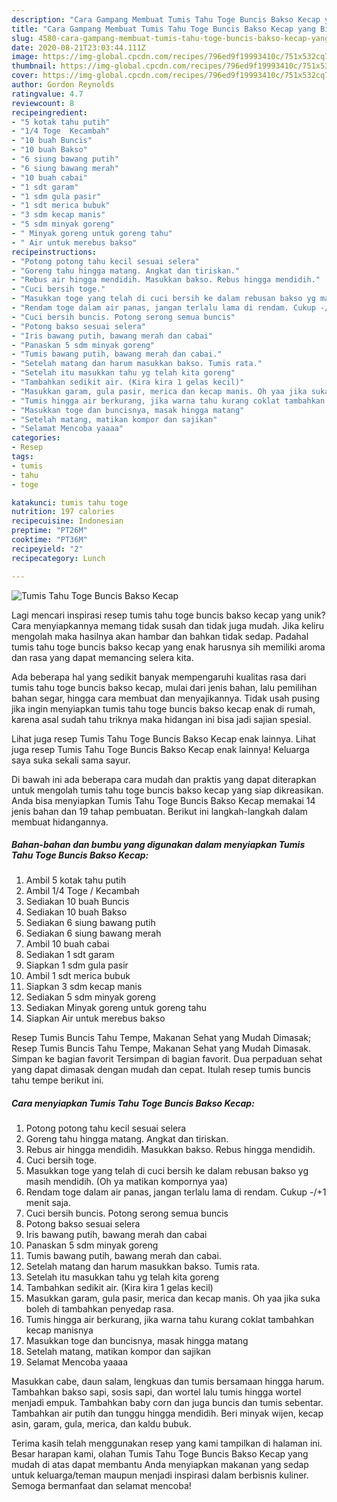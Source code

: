 ```yaml
---
description: "Cara Gampang Membuat Tumis Tahu Toge Buncis Bakso Kecap yang Bisa Manjain Lidah"
title: "Cara Gampang Membuat Tumis Tahu Toge Buncis Bakso Kecap yang Bisa Manjain Lidah"
slug: 4580-cara-gampang-membuat-tumis-tahu-toge-buncis-bakso-kecap-yang-bisa-manjain-lidah
date: 2020-08-21T23:03:44.111Z
image: https://img-global.cpcdn.com/recipes/796ed9f19993410c/751x532cq70/tumis-tahu-toge-buncis-bakso-kecap-foto-resep-utama.jpg
thumbnail: https://img-global.cpcdn.com/recipes/796ed9f19993410c/751x532cq70/tumis-tahu-toge-buncis-bakso-kecap-foto-resep-utama.jpg
cover: https://img-global.cpcdn.com/recipes/796ed9f19993410c/751x532cq70/tumis-tahu-toge-buncis-bakso-kecap-foto-resep-utama.jpg
author: Gordon Reynolds
ratingvalue: 4.7
reviewcount: 8
recipeingredient:
- "5 kotak tahu putih"
- "1/4 Toge  Kecambah"
- "10 buah Buncis"
- "10 buah Bakso"
- "6 siung bawang putih"
- "6 siung bawang merah"
- "10 buah cabai"
- "1 sdt garam"
- "1 sdm gula pasir"
- "1 sdt merica bubuk"
- "3 sdm kecap manis"
- "5 sdm minyak goreng"
- " Minyak goreng untuk goreng tahu"
- " Air untuk merebus bakso"
recipeinstructions:
- "Potong potong tahu kecil sesuai selera"
- "Goreng tahu hingga matang. Angkat dan tiriskan."
- "Rebus air hingga mendidih. Masukkan bakso. Rebus hingga mendidih."
- "Cuci bersih toge."
- "Masukkan toge yang telah di cuci bersih ke dalam rebusan bakso yg masih mendidih. (Oh ya matikan kompornya yaa)"
- "Rendam toge dalam air panas, jangan terlalu lama di rendam. Cukup -/+1 menit saja."
- "Cuci bersih buncis. Potong serong semua buncis"
- "Potong bakso sesuai selera"
- "Iris bawang putih, bawang merah dan cabai"
- "Panaskan 5 sdm minyak goreng"
- "Tumis bawang putih, bawang merah dan cabai."
- "Setelah matang dan harum masukkan bakso. Tumis rata."
- "Setelah itu masukkan tahu yg telah kita goreng"
- "Tambahkan sedikit air. (Kira kira 1 gelas kecil)"
- "Masukkan garam, gula pasir, merica dan kecap manis. Oh yaa jika suka boleh di tambahkan penyedap rasa."
- "Tumis hingga air berkurang, jika warna tahu kurang coklat tambahkan kecap manisnya"
- "Masukkan toge dan buncisnya, masak hingga matang"
- "Setelah matang, matikan kompor dan sajikan"
- "Selamat Mencoba yaaaa"
categories:
- Resep
tags:
- tumis
- tahu
- toge

katakunci: tumis tahu toge 
nutrition: 197 calories
recipecuisine: Indonesian
preptime: "PT26M"
cooktime: "PT36M"
recipeyield: "2"
recipecategory: Lunch

---
```



![Tumis Tahu Toge Buncis Bakso Kecap](https://img-global.cpcdn.com/recipes/796ed9f19993410c/751x532cq70/tumis-tahu-toge-buncis-bakso-kecap-foto-resep-utama.jpg)

Lagi mencari inspirasi resep tumis tahu toge buncis bakso kecap yang unik? Cara menyiapkannya memang tidak susah dan tidak juga mudah. Jika keliru mengolah maka hasilnya akan hambar dan bahkan tidak sedap. Padahal tumis tahu toge buncis bakso kecap yang enak harusnya sih memiliki aroma dan rasa yang dapat memancing selera kita.

Ada beberapa hal yang sedikit banyak mempengaruhi kualitas rasa dari tumis tahu toge buncis bakso kecap, mulai dari jenis bahan, lalu pemilihan bahan segar, hingga cara membuat dan menyajikannya. Tidak usah pusing jika ingin menyiapkan tumis tahu toge buncis bakso kecap enak di rumah, karena asal sudah tahu triknya maka hidangan ini bisa jadi sajian spesial.

Lihat juga resep Tumis Tahu Toge Buncis Bakso Kecap enak lainnya. Lihat juga resep Tumis Tahu Toge Buncis Bakso Kecap enak lainnya! Keluarga saya suka sekali sama sayur.


Di bawah ini ada beberapa cara mudah dan praktis yang dapat diterapkan untuk mengolah tumis tahu toge buncis bakso kecap yang siap dikreasikan. Anda bisa menyiapkan Tumis Tahu Toge Buncis Bakso Kecap memakai 14 jenis bahan dan 19 tahap pembuatan. Berikut ini langkah-langkah dalam membuat hidangannya.

<!--inarticleads1-->

##### Bahan-bahan dan bumbu yang digunakan dalam menyiapkan Tumis Tahu Toge Buncis Bakso Kecap:

1. Ambil 5 kotak tahu putih
1. Ambil 1/4 Toge / Kecambah
1. Sediakan 10 buah Buncis
1. Sediakan 10 buah Bakso
1. Sediakan 6 siung bawang putih
1. Sediakan 6 siung bawang merah
1. Ambil 10 buah cabai
1. Sediakan 1 sdt garam
1. Siapkan 1 sdm gula pasir
1. Ambil 1 sdt merica bubuk
1. Siapkan 3 sdm kecap manis
1. Sediakan 5 sdm minyak goreng
1. Sediakan  Minyak goreng untuk goreng tahu
1. Siapkan  Air untuk merebus bakso


Resep Tumis Buncis Tahu Tempe, Makanan Sehat yang Mudah Dimasak; Resep Tumis Buncis Tahu Tempe, Makanan Sehat yang Mudah Dimasak. Simpan ke bagian favorit Tersimpan di bagian favorit. Dua perpaduan sehat yang dapat dimasak dengan mudah dan cepat. Itulah resep tumis buncis tahu tempe berikut ini. 

<!--inarticleads2-->

##### Cara menyiapkan Tumis Tahu Toge Buncis Bakso Kecap:

1. Potong potong tahu kecil sesuai selera
1. Goreng tahu hingga matang. Angkat dan tiriskan.
1. Rebus air hingga mendidih. Masukkan bakso. Rebus hingga mendidih.
1. Cuci bersih toge.
1. Masukkan toge yang telah di cuci bersih ke dalam rebusan bakso yg masih mendidih. (Oh ya matikan kompornya yaa)
1. Rendam toge dalam air panas, jangan terlalu lama di rendam. Cukup -/+1 menit saja.
1. Cuci bersih buncis. Potong serong semua buncis
1. Potong bakso sesuai selera
1. Iris bawang putih, bawang merah dan cabai
1. Panaskan 5 sdm minyak goreng
1. Tumis bawang putih, bawang merah dan cabai.
1. Setelah matang dan harum masukkan bakso. Tumis rata.
1. Setelah itu masukkan tahu yg telah kita goreng
1. Tambahkan sedikit air. (Kira kira 1 gelas kecil)
1. Masukkan garam, gula pasir, merica dan kecap manis. Oh yaa jika suka boleh di tambahkan penyedap rasa.
1. Tumis hingga air berkurang, jika warna tahu kurang coklat tambahkan kecap manisnya
1. Masukkan toge dan buncisnya, masak hingga matang
1. Setelah matang, matikan kompor dan sajikan
1. Selamat Mencoba yaaaa


Masukkan cabe, daun salam, lengkuas dan tumis bersamaan hingga harum. Tambahkan bakso sapi, sosis sapi, dan wortel lalu tumis hingga wortel menjadi empuk. Tambahkan baby corn dan juga buncis dan tumis sebentar. Tambahkan air putih dan tunggu hingga mendidih. Beri minyak wijen, kecap asin, garam, gula, merica, dan kaldu bubuk. 

Terima kasih telah menggunakan resep yang kami tampilkan di halaman ini. Besar harapan kami, olahan Tumis Tahu Toge Buncis Bakso Kecap yang mudah di atas dapat membantu Anda menyiapkan makanan yang sedap untuk keluarga/teman maupun menjadi inspirasi dalam berbisnis kuliner. Semoga bermanfaat dan selamat mencoba!
